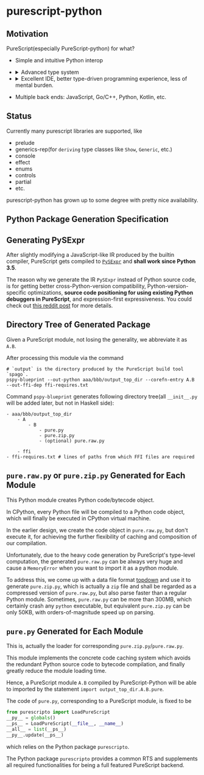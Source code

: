 # purescript-python


## Motivation

PureScript(especially PureScript-python) for what?
- Simple and intuitive Python interop
- <details>
  <summary>Advanced type system</summary>

  - higher kinded types
  - higer rank types
  - functional dependencies
  - extensible records
  - data kinds
  - etc..
  
  
    This is an extreme of being pragmatic, and makes decoupling and composition easier.

  </details>
- <details><summary>Excellent IDE, better type-driven programming experience, less of mental burden.</summary>
  
   You understand what does
        "implicit type inference + auto-completion + real-time error highlighting + type constraints by advanced type system" mean?

   </details>

- Multiple back ends: JavaScript, Go/C++, Python, Kotlin, etc.

## Status

Currently many purescript libraries are supported, like
- prelude
- generics-rep(for `deriving` type classes like `Show`, `Generic`, etc.)
- console
- effect
- enums
- controls
- partial
- etc.

purescript-python has grown up to some degree with pretty nice availability.

## Python Package Generation Specification

Generating PySExpr
-------------------------

After slightly modifying a JavaScript-like IR produced by the builtin compiler,
PureScript gets compiled to [`PySExpr`](https://github.com/thautwarm/PySExpr) and **shall work since Python 3.5**.

The reason why we generate the IR `PySExpr` instead of Python source code,
is for getting better cross-Python-version compatibility, Python-version-specific optimizations,
**source code positioning for using existing Python debuggers in PureScript**, and expression-first expressiveness. You could check out [this reddit post](https://www.reddit.com/r/ProgrammingLanguages/comments/f41odv/a_compiler_back_end_by_which_you_write) for more details.


Directory Tree of Generated Package
---------------------------------------------


Given a PureScript module, not losing the generality, we abbreviate it as `A.B`.

After processing this module via the command

```shell
# `output` is the directory produced by the PureScript build tool `spago`.
pspy-blueprint --out-python aaa/bbb/output_top_dir --corefn-entry A.B --out-ffi-dep ffi-requires.txt
```

Command `pspy-blueprint` generates following directory tree(all `__init__.py` will be added later, but not in Haskell side):

```
- aaa/bbb/output_top_dir
    - A
        - B
            - pure.py
            - pure.zip.py
            - (optional) pure.raw.py

    - ffi
- ffi-requires.txt # lines of paths from which FFI files are required
```

`pure.raw.py` or `pure.zip.py` Generated for Each Module
-----------------------------------------------

This Python module creates Python code/bytecode object.

In CPython, every Python file will be compiled to a Python code object, which will finally be executed in
CPython virtual machine.

In the earlier design, we create the code object in `pure.raw.py`,
but don't execute it, for achieving the further flexibility of caching and composition of our compilation.

Unfortunately, due to the heavy code generation by PureScript's type-level computation, the generated `pure.raw.py` can be always very huge and cause a `MemoryError` when you want to import it as a python module.

To address this, we come up with a data file format [topdown](https://github.com/purescript-python/purescript-python/blob/master/src/Topdown/Topdown.hs) and use it to generate `pure.zip.py`, which is actually a `zip` file and shall be regarded as a compressed version of `pure.raw.py`, but also parse faster than a regular Python module. Sometimes, `pure.raw.py` can be more than 300MB,
which certainly crash any `python` executable, but equivalent `pure.zip.py` can be only 50KB, with orders-of-magnitude speed up on parsing.



`pure.py` Generated for Each Module
----------------------------------------------

This is, actually the loader for corresponding `pure.zip.py`/`pure.raw.py`.

This module implements the concrete code caching system which avoids the redundant Python source code to bytecode compilation, and finally greatly reduce the module loading time.

Hence, a PureScript module `A.B` compiled by PureScript-Python
will be able to imported by the statement `import output_top_dir.A.B.pure`.

The code of `pure.py`, corresponding to a PureScript module, is fixed to be

```python
from purescripto import LoadPureScript
__py__ = globals()
__ps__ = LoadPureScript(__file__, __name__)
__all__ = list(__ps__)
__py__.update(__ps__)
```

which relies on the Python package `purescripto`.

The Python package `purescripto` provides a common RTS and supplements all required functionalities for being a full featured PureScript backend.

<!-- 

`purescript_impl.src.py`
-----------------------------------------



<details>

<summary> This is an example of generated PySExpr </summary>

The command is `pspy-one-module --foreign-top ./src --out-top ./python --corefn .\output\\Main\corefn.json`

```python
# example purescript_impl.src.py
from py_sexpr.terms import *
from py_sexpr.stack_vm.emit import module_code
res = block( "No document"
           , assign( "$foreign"
                   , call( var('import_module')
                         , "python.Main.purescript_foreign" ) )
           , assign( "ps_Unit"
                   , block( define("ps_Unit", [], block(this))
                          , set_attr( var("ps_Unit")
                                    , "value"
                                    , new(var("ps_Unit")) ) ) )
           , assign( "ps_main"
                   , call( get_attr(var("$foreign"), "println")
                         , metadata(8, 16, "src\Main.purs", 1) ) )
           , assign( "exports"
                   , record( ("Unit", var("ps_Unit"))
                           , ("main", var("ps_main"))
                           , ( "println"
                             , get_attr(var("$foreign"), "println") ) ) ) )
# this is code object
res = module_code(res)
```


</details>


<details>

<summary> Above example is from this source code </summary>

```purescript
module Main where

data Effect a
data Unit = Unit

foreign import println :: forall a. a -> Effect Unit

main = println 1
```

</details>

`purescript_impl.py`
--------------------------

Conditionally load and execute the code made by `purescript_impl.src.py`, which results in a Python module `__ps__`.

If code object has been cached and hasn't been out of date,
the cached code object will be used, instead of invoking `purescript_impl.src.py`.


`__ps__` is the Python global variable `exports` in the hidden module made by `purescript_impl.src.py`,  with all export symbols bound.

Module `purescript_impl` will then bind all symbol names to its `__all__` and the corresponding values to its global dictionary.


The code of `purescript_impl.py` which provides above functionalities is fixed:

```python
from purescripto import LoadPureScript
__py__ = globals()
__ps__ = LoadPureScript(__file__, __name__)
__all__ = list(__ps__)
__py__.update(__ps__)
``` -->
